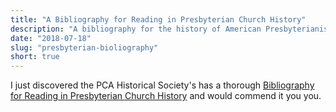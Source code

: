 ```yaml
---
title: "A Bibliography for Reading in Presbyterian Church History"
description: "A bibliography for the history of American Presbyterianism."
date: "2018-07-18"
slug: "presbyterian-bioliography"
short: true
---
```


I just discovered the PCA Historical Society's has a thorough [Bibliography for Reading in Presbyterian Church History](https://pcahistory.org/topical/bibliography.html) and would commend it you you.
